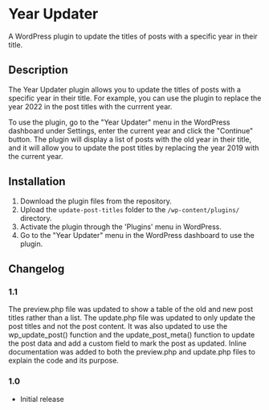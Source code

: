 # Year Updater

A WordPress plugin to update the titles of posts with a specific year in their title.

## Description

The Year Updater plugin allows you to update the titles of posts with a specific year in their title. For example, you can use the plugin to replace the year 2022 in the post titles with the currrent year.

To use the plugin, go to the "Year Updater" menu in the WordPress dashboard under Settings, enter the current year and click the "Continue" button. The plugin will display a list of posts with the old year in their title, and it will allow you to update the post titles by replacing the year 2019 with the current year.

## Installation

1. Download the plugin files from the repository.
2. Upload the `update-post-titles` folder to the `/wp-content/plugins/` directory.
3. Activate the plugin through the 'Plugins' menu in WordPress.
4. Go to the "Year Updater" menu in the WordPress dashboard to use the plugin.

## Changelog

### 1.1

The preview.php file was updated to show a table of the old and new post titles rather than a list.
The update.php file was updated to only update the post titles and not the post content. It was also updated to use the wp_update_post() function and the update_post_meta() function to update the post data and add a custom field to mark the post as updated.
Inline documentation was added to both the preview.php and update.php files to explain the code and its purpose.

### 1.0

* Initial release

